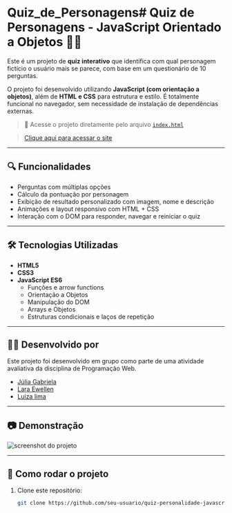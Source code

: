 # Quiz_de_Personagens# Quiz de Personagens - JavaScript Orientado a Objetos 🧠✨

Este é um projeto de **quiz interativo** que identifica com qual personagem fictício o usuário mais se parece, com base em um questionário de 10 perguntas.

O projeto foi desenvolvido utilizando **JavaScript (com orientação a objetos)**, além de **HTML e CSS** para estrutura e estilo. É totalmente funcional no navegador, sem necessidade de instalação de dependências externas.

> 🔗 Acesse o projeto diretamente pelo arquivo [`index.html`](./index.html)

> [Clique aqui para acessar o site](https://julia-gabriela.github.io/Quiz_de_Personagens/)

---

## 🔍 Funcionalidades

- Perguntas com múltiplas opções
- Cálculo da pontuação por personagem
- Exibição de resultado personalizado com imagem, nome e descrição
- Animações e layout responsivo com HTML + CSS
- Interação com o DOM para responder, navegar e reiniciar o quiz

---

## 🛠️ Tecnologias Utilizadas

- **HTML5**
- **CSS3**
- **JavaScript ES6**
  - Funções e arrow functions
  - Orientação a Objetos
  - Manipulação do DOM
  - Arrays e Objetos
  - Estruturas condicionais e laços de repetição

---

## 👩‍💻 Desenvolvido por

Este projeto foi desenvolvido em grupo como parte de uma atividade avaliativa da disciplina de Programação Web.

- [Júlia Gabriela](https://github.com/Julia-Gabriela)
- [Lara Ewellen](https://github.com/Laraewellen)
- [Luiza lima](https://github.com/luizalima13)

---

## 📷 Demonstração

![screenshot do projeto](./imagens/Quiz_de_Personagens.gif)

---

## 🚀 Como rodar o projeto

1. Clone este repositório:
   ```bash
   git clone https://github.com/seu-usuario/quiz-personalidade-javascript.git
